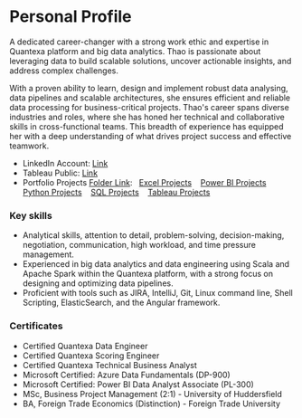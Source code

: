 # Personal Profile #
A dedicated career-changer with a strong work ethic and expertise in Quantexa platform and big data analytics. Thao is passionate about leveraging data to build scalable solutions, uncover actionable insights, and address complex challenges.    

With a proven ability to learn, design and implement robust data analysing, data pipelines and scalable architectures, she ensures efficient and reliable data processing for business-critical projects. Thao's career spans diverse industries and roles, where she has honed her technical and collaborative skills in cross-functional teams. This breadth of experience has equipped her with a deep understanding of what drives project success and effective teamwork. 

- LinkedIn Account: [Link](www.linkedin.com/in/thao-ta-444545172)
- Tableau Public: [Link](https://public.tableau.com/app/profile/thao.ta6225/vizzes)
- Portfolio Projects [Folder Link](https://github.com/Thaophuongta/Portfolios): &nbsp; [Excel Projects](https://github.com/Thaophuongta/Portfolios/tree/main/Excel%20Projects) &nbsp;&nbsp; [Power BI Projects](https://github.com/Thaophuongta/Portfolios/tree/main/Power%20BI%20Projects) &nbsp;&nbsp; [Python Projects](https://github.com/Thaophuongta/Portfolios/tree/main/Python%20Projects) &nbsp;&nbsp; [SQL Projects](https://github.com/Thaophuongta/Portfolios/tree/main/SQL%20Projects) &nbsp;&nbsp; [Tableau Projects](https://github.com/Thaophuongta/Portfolios/tree/main/Tableau%20Projects)

### Key skills ###
- Analytical skills, attention to detail, problem-solving, decision-making, negotiation, communication, high workload, and time pressure management.
- Experienced in big data analytics and data engineering using Scala and Apache Spark within the Quantexa platform, with a strong focus on designing and optimizing data pipelines.
- Proficient with tools such as JIRA, IntelliJ, Git, Linux command line, Shell Scripting, ElasticSearch, and the Angular framework.
  
### Certificates ### 
-	Certified Quantexa Data Engineer
-	Certified Quantexa Scoring Engineer
-	Certified Quantexa Technical Business Analyst
- Microsoft Certified: Azure Data Fundamentals (DP-900)
- Microsoft Certified: Power BI Data Analyst Associate (PL-300)
- MSc, Business Project Management (2:1) - University of Huddersfield
- BA, Foreign Trade Economics (Distinction) - Foreign Trade University

